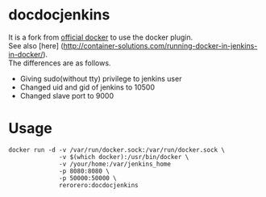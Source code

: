 docdocjenkins
=====
It is a fork from [official docker](https://hub.docker.com/r/_/jenkins/) to use the docker plugin.  
See also [here] (http://container-solutions.com/running-docker-in-jenkins-in-docker/).  
The differences are as follows.  
- Giving sudo(without tty) privilege to jenkins user
- Changed uid and gid of jenkins to 10500
- Changed slave port to 9000

# Usage
```
docker run -d -v /var/run/docker.sock:/var/run/docker.sock \
              -v $(which docker):/usr/bin/docker \
              -v /your/home:/var/jenkins_home
              -p 8080:8080 \
              -p 50000:50000 \
              rerorero:docdocjenkins
```

